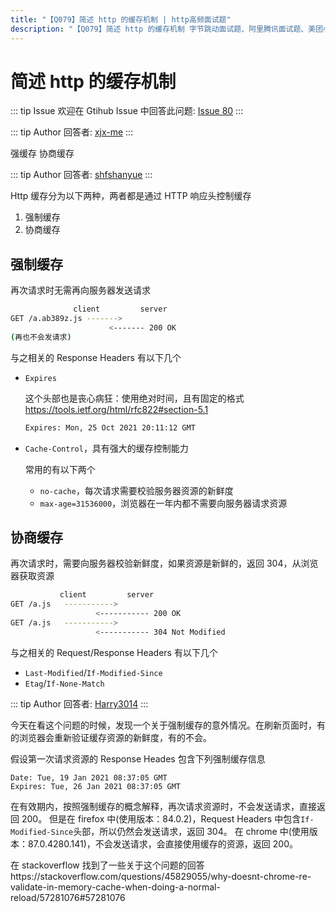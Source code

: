 ```yaml
---
title: "【Q079】简述 http 的缓存机制 | http高频面试题"
description: "【Q079】简述 http 的缓存机制 字节跳动面试题、阿里腾讯面试题、美团小米面试题。"
---
```


# 简述 http 的缓存机制

::: tip Issue
欢迎在 Gtihub Issue 中回答此问题: [Issue 80](https://github.com/shfshanyue/Daily-Question/issues/80)
:::

::: tip Author
回答者: [xjx-me](https://github.com/xjx-me)
:::

强缓存 协商缓存

::: tip Author
回答者: [shfshanyue](https://github.com/shfshanyue)
:::

Http 缓存分为以下两种，两者都是通过 HTTP 响应头控制缓存

1. 强制缓存
1. 协商缓存

## 强制缓存

再次请求时无需再向服务器发送请求

```bash
              client         server
GET /a.ab389z.js ------->
                      <------- 200 OK
(再也不会发请求)
```

与之相关的 Response Headers 有以下几个

- `Expires`

  这个头部也是丧心病狂：使用绝对时间，且有固定的格式 <https://tools.ietf.org/html/rfc822#section-5.1>

  ```bash
  Expires: Mon, 25 Oct 2021 20:11:12 GMT
  ```

- `Cache-Control`，具有强大的缓存控制能力

  常用的有以下两个

  - `no-cache`，每次请求需要校验服务器资源的新鲜度
  - `max-age=31536000`，浏览器在一年内都不需要向服务器请求资源

## 协商缓存

再次请求时，需要向服务器校验新鲜度，如果资源是新鲜的，返回 304，从浏览器获取资源

```bash
           client         server
GET /a.js   ----------->
                   <----------- 200 OK
GET /a.js   ----------->
                   <----------- 304 Not Modified
```

与之相关的 Request/Response Headers 有以下几个

- `Last-Modified`/`If-Modified-Since`
- `Etag`/`If-None-Match`

::: tip Author
回答者: [Harry3014](https://github.com/Harry3014)
:::

今天在看这个问题的时候，发现一个关于强制缓存的意外情况。在刷新页面时，有的浏览器会重新验证缓存资源的新鲜度，有的不会。

假设第一次请求资源的 Response Heades 包含下列强制缓存信息

```
Date: Tue, 19 Jan 2021 08:37:05 GMT
Expires: Tue, 26 Jan 2021 08:37:05 GMT
```

在有效期内，按照强制缓存的概念解释，再次请求资源时，不会发送请求，直接返回 200。
但是在 firefox 中(使用版本：84.0.2)，Request Headers 中包含`If-Modified-Since`头部，所以仍然会发送请求，返回 304。
在 chrome 中(使用版本：87.0.4280.141)，不会发送请求，会直接使用缓存的资源，返回 200。

在 stackoverflow 找到了一些关于这个问题的回答https://stackoverflow.com/questions/45829055/why-doesnt-chrome-re-validate-in-memory-cache-when-doing-a-normal-reload/57281076#57281076
